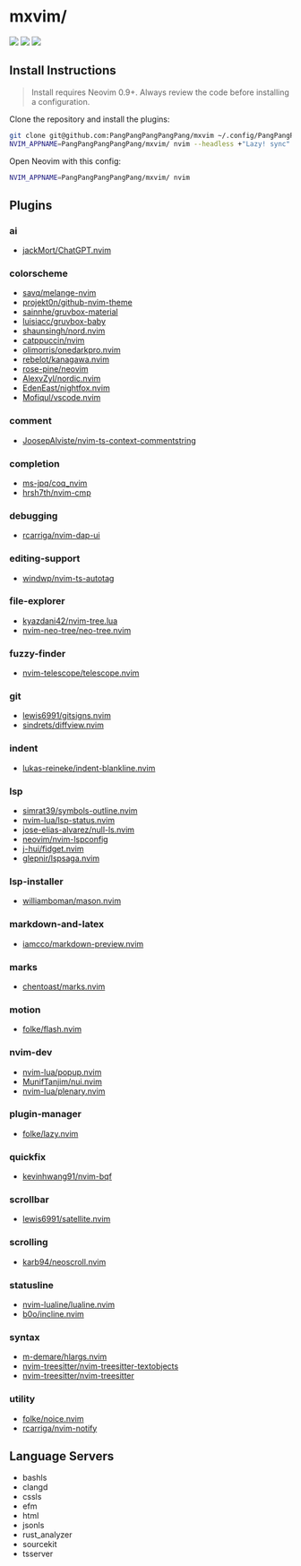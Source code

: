 # mxvim/

<a href="https://dotfyle.com/PangPangPangPangPang/mxvim"><img src="https://dotfyle.com/PangPangPangPangPang/mxvim/badges/plugins?style=flat" /></a>
<a href="https://dotfyle.com/PangPangPangPangPang/mxvim"><img src="https://dotfyle.com/PangPangPangPangPang/mxvim/badges/leaderkey?style=flat" /></a>
<a href="https://dotfyle.com/PangPangPangPangPang/mxvim"><img src="https://dotfyle.com/PangPangPangPangPang/mxvim/badges/plugin-manager?style=flat" /></a>

## Install Instructions

> Install requires Neovim 0.9+. Always review the code before installing a configuration.

Clone the repository and install the plugins:

```sh
git clone git@github.com:PangPangPangPangPang/mxvim ~/.config/PangPangPangPangPang/mxvim
NVIM_APPNAME=PangPangPangPangPang/mxvim/ nvim --headless +"Lazy! sync" +qa
```

Open Neovim with this config:

```sh
NVIM_APPNAME=PangPangPangPangPang/mxvim/ nvim
```

## Plugins

### ai

-   [jackMort/ChatGPT.nvim](https://dotfyle.com/plugins/jackMort/ChatGPT.nvim)

### colorscheme

-   [savq/melange-nvim](https://dotfyle.com/plugins/savq/melange-nvim)
-   [projekt0n/github-nvim-theme](https://dotfyle.com/plugins/projekt0n/github-nvim-theme)
-   [sainnhe/gruvbox-material](https://dotfyle.com/plugins/sainnhe/gruvbox-material)
-   [luisiacc/gruvbox-baby](https://dotfyle.com/plugins/luisiacc/gruvbox-baby)
-   [shaunsingh/nord.nvim](https://dotfyle.com/plugins/shaunsingh/nord.nvim)
-   [catppuccin/nvim](https://dotfyle.com/plugins/catppuccin/nvim)
-   [olimorris/onedarkpro.nvim](https://dotfyle.com/plugins/olimorris/onedarkpro.nvim)
-   [rebelot/kanagawa.nvim](https://dotfyle.com/plugins/rebelot/kanagawa.nvim)
-   [rose-pine/neovim](https://dotfyle.com/plugins/rose-pine/neovim)
-   [AlexvZyl/nordic.nvim](https://dotfyle.com/plugins/AlexvZyl/nordic.nvim)
-   [EdenEast/nightfox.nvim](https://dotfyle.com/plugins/EdenEast/nightfox.nvim)
-   [Mofiqul/vscode.nvim](https://dotfyle.com/plugins/Mofiqul/vscode.nvim)

### comment

-   [JoosepAlviste/nvim-ts-context-commentstring](https://dotfyle.com/plugins/JoosepAlviste/nvim-ts-context-commentstring)

### completion

-   [ms-jpq/coq_nvim](https://dotfyle.com/plugins/ms-jpq/coq_nvim)
-   [hrsh7th/nvim-cmp](https://dotfyle.com/plugins/hrsh7th/nvim-cmp)

### debugging

-   [rcarriga/nvim-dap-ui](https://dotfyle.com/plugins/rcarriga/nvim-dap-ui)

### editing-support

-   [windwp/nvim-ts-autotag](https://dotfyle.com/plugins/windwp/nvim-ts-autotag)

### file-explorer

-   [kyazdani42/nvim-tree.lua](https://dotfyle.com/plugins/kyazdani42/nvim-tree.lua)
-   [nvim-neo-tree/neo-tree.nvim](https://dotfyle.com/plugins/nvim-neo-tree/neo-tree.nvim)

### fuzzy-finder

-   [nvim-telescope/telescope.nvim](https://dotfyle.com/plugins/nvim-telescope/telescope.nvim)

### git

-   [lewis6991/gitsigns.nvim](https://dotfyle.com/plugins/lewis6991/gitsigns.nvim)
-   [sindrets/diffview.nvim](https://dotfyle.com/plugins/sindrets/diffview.nvim)

### indent

-   [lukas-reineke/indent-blankline.nvim](https://dotfyle.com/plugins/lukas-reineke/indent-blankline.nvim)

### lsp

-   [simrat39/symbols-outline.nvim](https://dotfyle.com/plugins/simrat39/symbols-outline.nvim)
-   [nvim-lua/lsp-status.nvim](https://dotfyle.com/plugins/nvim-lua/lsp-status.nvim)
-   [jose-elias-alvarez/null-ls.nvim](https://dotfyle.com/plugins/jose-elias-alvarez/null-ls.nvim)
-   [neovim/nvim-lspconfig](https://dotfyle.com/plugins/neovim/nvim-lspconfig)
-   [j-hui/fidget.nvim](https://dotfyle.com/plugins/j-hui/fidget.nvim)
-   [glepnir/lspsaga.nvim](https://dotfyle.com/plugins/glepnir/lspsaga.nvim)

### lsp-installer

-   [williamboman/mason.nvim](https://dotfyle.com/plugins/williamboman/mason.nvim)

### markdown-and-latex

-   [iamcco/markdown-preview.nvim](https://dotfyle.com/plugins/iamcco/markdown-preview.nvim)

### marks

-   [chentoast/marks.nvim](https://dotfyle.com/plugins/chentoast/marks.nvim)

### motion

-   [folke/flash.nvim](https://dotfyle.com/plugins/folke/flash.nvim)

### nvim-dev

-   [nvim-lua/popup.nvim](https://dotfyle.com/plugins/nvim-lua/popup.nvim)
-   [MunifTanjim/nui.nvim](https://dotfyle.com/plugins/MunifTanjim/nui.nvim)
-   [nvim-lua/plenary.nvim](https://dotfyle.com/plugins/nvim-lua/plenary.nvim)

### plugin-manager

-   [folke/lazy.nvim](https://dotfyle.com/plugins/folke/lazy.nvim)

### quickfix

-   [kevinhwang91/nvim-bqf](https://dotfyle.com/plugins/kevinhwang91/nvim-bqf)

### scrollbar

-   [lewis6991/satellite.nvim](https://dotfyle.com/plugins/lewis6991/satellite.nvim)

### scrolling

-   [karb94/neoscroll.nvim](https://dotfyle.com/plugins/karb94/neoscroll.nvim)

### statusline

-   [nvim-lualine/lualine.nvim](https://dotfyle.com/plugins/nvim-lualine/lualine.nvim)
-   [b0o/incline.nvim](https://dotfyle.com/plugins/b0o/incline.nvim)

### syntax

-   [m-demare/hlargs.nvim](https://dotfyle.com/plugins/m-demare/hlargs.nvim)
-   [nvim-treesitter/nvim-treesitter-textobjects](https://dotfyle.com/plugins/nvim-treesitter/nvim-treesitter-textobjects)
-   [nvim-treesitter/nvim-treesitter](https://dotfyle.com/plugins/nvim-treesitter/nvim-treesitter)

### utility

-   [folke/noice.nvim](https://dotfyle.com/plugins/folke/noice.nvim)
-   [rcarriga/nvim-notify](https://dotfyle.com/plugins/rcarriga/nvim-notify)

## Language Servers

-   bashls
-   clangd
-   cssls
-   efm
-   html
-   jsonls
-   rust_analyzer
-   sourcekit
-   tsserver